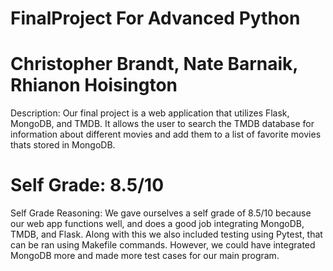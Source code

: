 # FinalProject For Advanced Python
# Christopher Brandt, Nate Barnaik, Rhianon Hoisington 
 Description: Our final project is a web application that utilizes Flask, MongoDB, and TMDB. It allows the user to search the TMDB database for information about different movies and add them to a list of favorite movies thats stored in MongoDB.
# Self Grade: 8.5/10 
 Self Grade Reasoning: We gave ourselves a self grade of 8.5/10 because our web app functions well, and does a good job integrating MongoDB, TMDB, and Flask. Along with this we also included testing using Pytest, that can be ran using Makefile commands. However, we could have integrated MongoDB more and made more test cases for our main program. 

